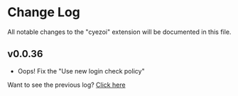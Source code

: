 # Change Log

All notable changes to the "cyezoi" extension will be documented in this file.

## v0.0.36

- Oops! Fix the "Use new login check policy"

Want to see the previous log? [Click here](https://github.com/CYEZOI/cyezoi-helper/commits/main/CHANGELOG.md)
